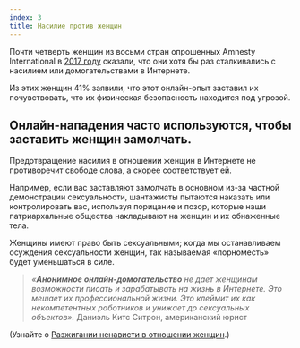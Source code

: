 ```yaml
---
index: 3
title: Насилие против женщин
---
```

Почти четверть женщин из восьми стран опрошенных Amnesty International в [2017 году](https://www.amnesty.org/en/latest/news/2017/11/amnesty-reveals-alarming-impact-of-online-abuse-against-women) сказали, что они хотя бы раз сталкивались с насилием или домогательствами в Интернете.

Из этих женщин 41% заявили, что этот онлайн-опыт заставил их почувствовать, что их физическая безопасность находится под угрозой.

## Онлайн-нападения часто используются, чтобы заставить женщин замолчать.

Предотвращение насилия в отношении женщин в Интернете не противоречит свободе слова, а скорее соответствует ей.

Например, если вас заставляют замолчать в основном из-за частной демонстрации сексуальности, шантажисты пытаются наказать или контролировать вас, используя порицание и позор, которые наши патриархальные общества накладывают на женщин и их обнаженные тела.

Женщины имеют право быть сексуальными; когда мы останавливаем осуждения сексуальности женщин, так называемая «порноместь» будет уменьшаться в силе.

> *«**Анонимное онлайн-домогательство** не дает женщинам возможности писать и зарабатывать на жизнь в Интернете. Это мешает их профессиональной жизни. Это клеймит их как некомпетентных работников и унижает до сексуальных объектов».* Даниэль Китс Ситрон, американский юрист

(Узнайте о [Разжигании ненависти в отношении женщин](umbrella://communications/online-abuse/advanced/s_hate-speech-against-women.md).)
